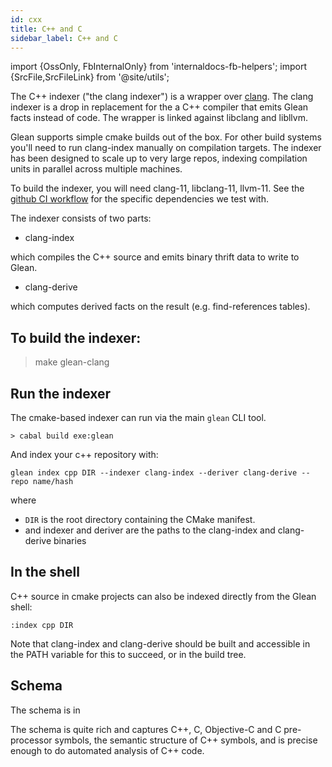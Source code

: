 ```yaml
---
id: cxx
title: C++ and C
sidebar_label: C++ and C
---
```


import {OssOnly, FbInternalOnly} from 'internaldocs-fb-helpers';
import {SrcFile,SrcFileLink} from '@site/utils';

The C++ indexer ("the clang indexer") is a wrapper over
[clang](https://clang.llvm.org/). The clang indexer is a drop in replacement
for the a C++ compiler that emits Glean facts instead of code. The wrapper is
linked against libclang and libllvm.

Glean supports simple cmake builds out of the box. For other build systems
you'll need to run clang-index manually on compilation targets. The indexer has
been designed to scale up to very large repos, indexing compilation units in
parallel across multiple machines.

To build the indexer, you will need clang-11, libclang-11, llvm-11. See the
[github CI
workflow](https://github.com/facebookincubator/Glean/blob/main/.github/workflows/ci.yml)
for the specific dependencies we test with.

The indexer consists of two parts:

- clang-index

which compiles the C++ source and emits binary thrift data to write to Glean.

- clang-derive

which computes derived facts on the result (e.g. find-references tables).

## To build the indexer:

> make glean-clang

## Run the indexer

The cmake-based indexer can run via the main `glean` CLI tool.

```
> cabal build exe:glean
```

And index your c++ repository with:
```
glean index cpp DIR --indexer clang-index --deriver clang-derive --repo name/hash
```

where

* `DIR` is the root directory containing the CMake manifest.
* and indexer and deriver are the paths to the clang-index and clang-derive binaries

## In the shell

C++ source in cmake projects can also be indexed directly from the Glean shell:

```
:index cpp DIR
```

Note that clang-index and clang-derive should be built and accessible in the
PATH variable for this to succeed, or in the build tree.

## Schema

The schema is in <SrcFile file="glean/schema/source/cxx1.angle" />

The schema is quite rich and captures C++, C, Objective-C and C pre-processor
symbols, the semantic structure of C++ symbols, and is precise enough to do
automated analysis of C++ code.
